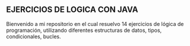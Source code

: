 ## EJERCICIOS DE LOGICA CON JAVA

Bienvenido a mi repositorio en el cual resuelvo 14 ejercicios de lógica de programación, utilizando diferentes estructuras de datos, tipos, condicionales, bucles. 


